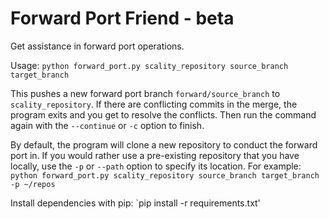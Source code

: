 # Forward Port Friend - beta

Get assistance in forward port operations.

Usage: `python forward_port.py scality_repository source_branch target_branch`

This pushes a new forward port branch `forward/source_branch` to
`scality_repository`. If there are conflicting commits in the merge, the program
exits and you get to resolve the conflicts. Then run the command again with the
`--continue` or `-c` option to finish.

By default, the program will clone a new repository to conduct the forward port
in. If you would rather use a pre-existing repository that you have locally, use
the `-p` or `--path` option to specify its location. For example:
`python forward_port.py scality_repository source_branch target_branch -p
~/repos`

Install dependencies with pip: `pip install -r requirements.txt'
